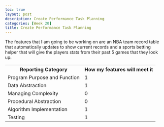 ```yaml
---
toc: true
layout: post
description: Create Performance Task Planning
categories: [Week 20]
title: Create Performance Task Planning
---
```


The features that I am going to be working on are an NBA team record table that automatically updates to show current records and a sports betting helper that will give the players stats from their past 5 games that they look up.

<table>
  <tr>
    <th>Reporting Category</th>
    <th>How my features will meet it</th>
  </tr>
  <tr>
    <td>Program Purpose and Function</td>
    <td>1</td>
  </tr>
  <tr>
    <td>Data Abstraction</td>
    <td>1</td>
  </tr>
  <tr>
    <td>Managing Complexity</td>
    <td>0</td>
  </tr>
  <tr>
    <td>Procedural Abstraction</td>
    <td>0</td>
  </tr>
  <tr>
    <td>Algorithm Implementation</td>
    <td>1</td>
  </tr>
  <tr>
    <td>Testing</td>
    <td>1</td>
  </tr>
</table>